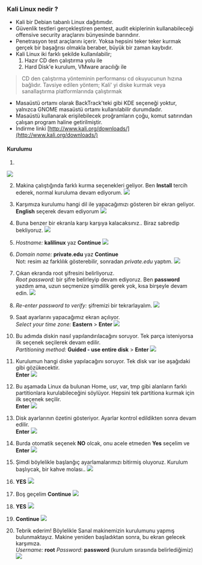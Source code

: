 ### Kali Linux nedir ?

* Kali bir Debian tabanlı Linux dağıtımıdır.
* Güvenlik testleri gerçekleştiren pentest, audit ekiplerinin kullanabileceği offensive security araçlarını bünyesinde barındırır.
* Penetrasyon test araçlarını içerir. Yoksa hepsini teker teker kurmak gerçek bir başağrısı olmakla beraber, büyük bir zaman kaybıdır.
* Kali Linux iki farklı şekilde kullanılabilir;
    1. Hazır CD den çalıştırma yolu ile
    2. Hard Disk'e kurulum, VMware aracılığı ile

> CD den çalıştırma yönteminin performansı cd okuyucunun hızına bağlıdır. Tavsiye edilen yöntem; Kali' yi diske kurmak veya sanallaştırma platformlarında çalıştırmak

* Masaüstü ortamı olarak BackTrack'teki gibi KDE seçeneği yoktur, yalnızca GNOME masaüstü ortamı kullanılabilir durumdadır.
* Masaüstü kullanarak erişilebilecek proğramların çoğu, komut satırından çalışan program haline getirilmiştir.
* İndirme linki [http://www.kali.org/downloads/](http://www.kali.org/downloads/)

#### Kurulumu

1. 
![][lx1]

2. Makina çalıştığında farklı kurma seçenekleri geliyor. Ben __Install__ tercih ederek, normal kuruluma devam ediyorum.
![][lx2]

3. Karşımıza kurulumu hangi dil ile yapacağımızı gösteren bir ekran geliyor. __English__ seçerek devam ediyorum
![][lx3]

4. Buna benzer bir ekranla karşı karşıya kalacaksınız.. Biraz sabredip bekliyoruz.
![][lx4]

5. _Hostname:_ __kalilinux__ yaz __Continue__
![][lx5]

6. _Domain name:_ __private.edu__ yaz __Continue__  
    Not: resim az farklılık gösterebilir, sonradan _private.edu_ yaptım.
![][lx6]

7. Çıkan ekranda root şifresini belirliyoruz.  
    _Root password:_ bir şifre belirleyip devam ediyoruz. Ben __password__ yazdım ama, uzun seçmenize şimdilik gerek yok, kısa birşeyle devam edin.
![][lx7]

8. _Re-enter password to verify:_ şifremizi bir tekrarlayalım.
![][lx8]

9. Saat ayarlarını yapacağımız ekran açılıyor.  
    _Select your time zone:_ __Eastern__ > __Enter__
![][lx9]

10. Bu adımda diskin nasıl yapılandırılacağını soruyor. Tek parça isteniyorsa ilk seçenek seçilerek devam edilir.  
    _Partitioning method:_ __Guided - use entire disk__ > __Enter__
![][lx10]

11. Kurulumun hangi diske yapılacağını soruyor. Tek disk var ise aşağıdaki gibi gözükecektir.  
    __Enter__
![][lx11]

12. Bu aşamada Linux da bulunan Home, usr, var, tmp gibi alanların farklı partitionlara kurulabileceğini söylüyor. Hepsini tek partitiona kurmak için ilk seçenek seçilir.  
    __Enter__
![][lx12]

13. Disk ayarlarının özetini gösteriyor. Ayarlar kontrol edildikten sonra devam edilir.  
    __Enter__
![][lx13]

14. Burda otomatik seçenek __NO__ olcak, onu acele etmeden __Yes__ seçelim ve __Enter__
![][lx14]

15. Şimdi böylelikle başlanğıç ayarlamalarımızı bitirmiş oluyoruz. Kurulum başlıycak, bir kahve molası..
![][lx15]

16. __YES__
![][lx16]

17. Boş geçelim __Continue__
![][lx17]

18. __YES__
![][lx18]

19. __Continue__
![][lx19]

20. Tebrik ederim! Böylelikle Sanal makinemizin kurulumunu yapmış bulunmaktayız. Makine yeniden başladıktan sonra, bu ekran gelecek karşımıza.  
    _Username:_ __root__
    _Password:_ __password__ (kurulum sırasında belirlediğimiz)
![][lx20]

[lx1]: ../resim/kurulum/lx1.png
[lx2]: ../resim/kurulum/lx2.png
[lx3]: ../resim/kurulum/lx3.png
[lx4]: ../resim/kurulum/lx4.png
[lx5]: ../resim/kurulum/lx5.png
[lx6]: ../resim/kurulum/lx6.png
[lx7]: ../resim/kurulum/lx7.png
[lx8]: ../resim/kurulum/lx8.png
[lx9]: ../resim/kurulum/lx9.png
[lx10]: ../resim/kurulum/lx10.png
[lx11]: ../resim/kurulum/lx11.png
[lx12]: ../resim/kurulum/lx12.png
[lx13]: ../resim/kurulum/lx13.png
[lx14]: ../resim/kurulum/lx14.png
[lx15]: ../resim/kurulum/lx15.png
[lx16]: ../resim/kurulum/lx16.png
[lx17]: ../resim/kurulum/lx17.png
[lx18]: ../resim/kurulum/lx18.png
[lx19]: ../resim/kurulum/lx19.png
[lx20]: ../resim/kurulum/lx20.png
[lx21]: ../resim/kurulum/lx21.png

